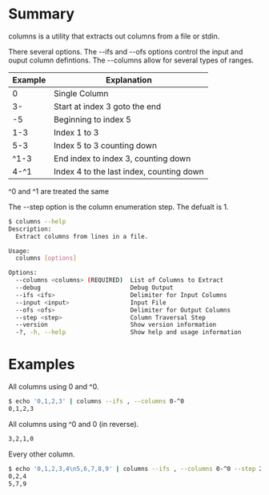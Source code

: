 # Summary

columns is a utility that extracts out columns from a file or stdin.

There several options.  The --ifs and --ofs options control the input and ouput column defintions.
The --columns allow for several types of ranges.

| Example | Explanation |
| ------- | ----------- |
| 0 |   Single Column |
| 3- | Start at index 3 goto the end |
| -5 | Beginning to index 5 |
| 1-3 | Index 1 to 3 |
| 5-3 | Index 5 to 3 counting down |
| ^1-3 | End index to index 3, counting down |
| 4-^1 | Index 4 to the last index, counting down |

^0 and ^1 are treated the same

The --step option is the column enumeration step.  The defualt is 1.

```bash
$ columns --help
Description:
  Extract columns from lines in a file.

Usage:
  columns [options]

Options:
  --columns <columns> (REQUIRED)  List of Columns to Extract
  --debug                         Debug Output
  --ifs <ifs>                     Delimiter for Input Columns
  --input <input>                 Input File
  --ofs <ofs>                     Delimiter for Output Columns
  --step <step>                   Column Traversal Step
  --version                       Show version information
  -?, -h, --help                  Show help and usage information
```

# Examples

All columns using 0 and ^0.

```bash
$ echo '0,1,2,3' | columns --ifs , --columns 0-^0          
0,1,2,3
```

All columns using ^0 and 0 (in reverse).

```bash echo '0,1,2,3' | columns --ifs , --columns ^0-0
3,2,1,0
```

Every other column.

```bash
$ echo '0,1,2,3,4\n5,6,7,8,9' | columns --ifs , --columns 0-^0 --step 2
0,2,4
5,7,9
```
